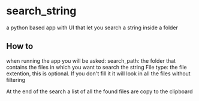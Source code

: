 # search_string
a python based app with UI that let you search a string inside a folder

## How to
when running the app you will be asked:
search_path: the folder that contains the files in which you want to search the string
File type: the file extention, this is optional. If you don't fill it it will look in all the files without filtering

At the end of the search a list of all the found files are copy to the clipboard

